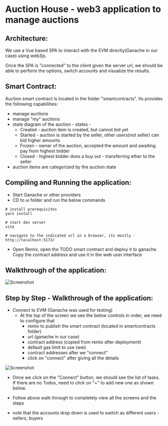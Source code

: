 # Auction House - web3 application to manage auctions


## Architecture:

We use a Vue based SPA to interact with the EVM directly(Ganache in our case) using web3js.

Once the SPA is "connected" to the client given the server url, we should be able to perform the options, switch accounts and visualize the results.

## Smart Contract:

Auction smart contract is located in the folder "smartcontracts". Its provides the following capabilities:

* manage auctions
* manage "my" auctions
* state diagram of the auction - states -
	- Created - auction item is created, but cannot bid yet
	- Started - auction is started by the seller, other users(not seller) can bid higher amounts
	- Frozen - owner of the auction, accepted the amount and awaiting pay from highest bidder
	- Closed - highest bidder does a buy out - transferring ether to the seller
* auction items are categorized by the auction state

## Compiling and Running the application:

* Start Ganache or other providers
* CD to ui folder and run the below commands

```shell
# install prerequisites
yarn install

# start dev server
vite

# navigate to the indicated url in a browser, its mostly - http://localhost:5173/
```

* Open Remix, open the TODO smart contract and deploy it to ganache. Copy the contract address and use it in the web user interface


## Walkthrough of the application:

![Screenshot](./snapshots/quickview.gif)


## Step by Step - Walkthrough of the application:

* Connect to EVM (Ganache was used for testing)
	- At the top of the screen we see the below controls in order, we need to configure that
		- remix to publish the smart contract (located in smartcontracts folder)
		- url (ganache in our case)
		- contract address (copied from remix after deployment)
		- default gas limit to use (wei)
		- contract addresses after we "connect"
		- click on "connect" after giving all the details

![Screenshot](./snapshots/1.png)

* Once we click on the "Connect" button, we should see the list of tasks. If there are no Todos, need to click on "+" to add new one as shown below.

* Follow above walk through to completely view all the screens and the steps
* note that the accounts drop down is used to switch as different users - sellers, buyers